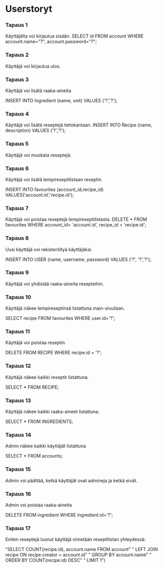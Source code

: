 # Userstoryt


### Tapaus 1
Käyttäjälta voi kirjautua sisään. 
SELECT id FROM account WHERE account.name="?", account.password="?";

### Tapaus 2
Käyttäjä voi kirjautua ulos. 

### Tapaus 3
Käyttäjä voi lisätä raaka-aineita

INSERT INTO Ingredient (name, unit) VALUES ('?','?');

### Tapaus 4
Käyttäjä voi lisätä reseptejä tietokantaan.
INSERT INTO Recipe (name, description) VALUES ('?','?'); 

### Tapaus 5
Käyttäjä voi muokata reseptejä.

### Tapaus 6

Käyttäjä voi lisätä lempireseptilistaan reseptin. 

INSERT INTO favourites (account_id,recipe_id) VALUES('account.id','recipe.id');

### Tapaus 7

Käyttäjä voi poistaa reseptejä lempireseptilistasta.
DELETE * FROM favourites WHERE account_id= 'account.id', recipe_id = 'recipe.id';

### Tapaus 8

Uusi käyttäjä voi rekisteröityä käyttäjäksi.

INSERT INTO USER (name, username, password) VALUES ('?', '?','?');

### Tapaus 9

Käyttäjä voi yhdistää raaka-aineita resepteihin.


### Tapaus 10

Käyttäjä näkee lempireseptinsä listattuna main-sivullaan.

SELECT recipe FROM favourites WHERE user.id='?';

### Tapaus 11

Käyttäjä voi poistaa reseptin

DELETE FROM RECIPE WHERE recipe.id = '?';

### Tapaus 12

Käyttäjä näkee kaikki reseptit listattuna.

SELECT * FROM RECIPE;

### Tapaus 13

Käyttäjä näkee kaikki raaka-aineet listattuna.

SELECT * FROM INGREDIENTS;

### Tapaus 14

Admin näkee kaikki käyttäjät listattuna

SELECT * FROM accounts;


### Tapaus 15

Admin voi päättää, ketkä käyttäjät ovat admineja ja ketkä eivät.


### Tapaus 16

Admin voi poistaa raaka-aineita

DELETE FROM ingredient WHERE ingredient.id='?';

### Tapaus 17

Eniten reseptejä luonut käyttäjä nimetään reseptilistan yhteydessä:

"SELECT COUNT(recipe.id), account.name FROM account"
                     " LEFT JOIN recipe ON recipe.creator = account.id"
                     " GROUP BY account.name"
                     " ORDER BY COUNT(recipe.id) DESC"
                     " LIMIT 1")
